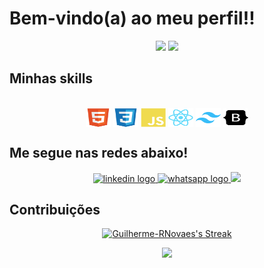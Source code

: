 # Bem-vindo(a) ao meu perfil!!

<div align="center">
  <img height="150" src="https://github-readme-stats.vercel.app/api?username=Guilherme-RNovaes&show_icons=true&theme=transparent&include_all_commits=true&count_private=true&hide_border=true&bg_color=060A0CD0&title_color=5BCDEC" />
  <img height="150" src="https://github-readme-stats.vercel.app/api/top-langs/?username=Guilherme-RNovaes&layout=compact&hide_title=true&hide_border=true&bg_color=060A0CD0&text_color=5BCDEC"/>
</div>

## Minhas skills

<div style="display: inline_block" align="center"><br>
  <img align="center" alt="HTML" height="30" width="40" src="https://raw.githubusercontent.com/devicons/devicon/master/icons/html5/html5-original.svg">
  <img align="center" alt="CSS" height="30" width="40" src="https://raw.githubusercontent.com/devicons/devicon/master/icons/css3/css3-original.svg">
  <img align="center" alt="Js" height="30" width="40" src="https://raw.githubusercontent.com/devicons/devicon/master/icons/javascript/javascript-plain.svg">
  <img align="center" alt="react" height="30" width="40" src="https://raw.githubusercontent.com/devicons/devicon/master/icons/react/react-original.svg">
  <img align="center" alt="tailwind" height="30" width="40" src="https://raw.githubusercontent.com/devicons/devicon/master/icons/tailwindcss/tailwindcss-plain.svg">
  <img align="center" alt="bootstrap" height="30" width="40" src="https://raw.githubusercontent.com/devicons/devicon/master/icons/bootstrap/bootstrap-plain.svg">
</div>
 
 ## Me segue nas redes abaixo!

<div align="center">
  <a href="https://www.linkedin.com/in/guilherme-r-novaes" target="_blank">
    <img src="https://img.shields.io/static/v1?message=LinkedIn&logo=linkedin&label=&color=0077B5&logoColor=white&labelColor=&style=for-the-badge" height="35"   alt="linkedin logo"  />
  </a>
  <a href="https://api.whatsapp.com/send?phone=5516988448896&text=Ol%C3%A1,%20Guilherme!" target="_blank">
    <img src="https://img.shields.io/static/v1?message=Whatsapp&logo=whatsapp&label=&color=25D366&logoColor=white&labelColor=&style=for-the-badge" height="35" alt="whatsapp logo"  />
  </a>
  <a href="https://instagram.com/gr.novaes" target="_blank">
    <img src="https://img.shields.io/badge/-Instagram-%23E4405F?style=for-the-badge&logo=instagram&logoColor=white" height="35" target="_blank">
  </a>
</div>

## Contribuições

<p align="center">
  <a href="https://github.com/Guilherme-RNovaes/github-readme-streak-stats">
    <img title="🔥 Get streak stats for your profile at git.io/streak-stats" alt="Guilherme-RNovaes's Streak" src="https://github-readme-streak-stats.herokuapp.com?user=Guilherme-RNovaes&theme=black-ice&hide_border=true&border_radius=5&locale=pt-br&stroke=00000000&ring=5BCDEC&background=060A0CD0"/>
  </a>
</p>
<p align="center">                                                                                                
  <img src="https://github-readme-activity-graph.cyclic.app/graph?username=Guilherme-RNovaes&&bg_color=0d1117&color=5bcdec&line=5bcdec&point=ffffff&area=true&hide_border=true" />
</p>
